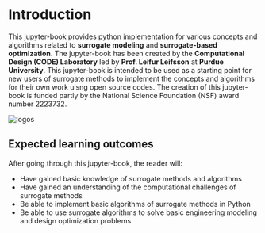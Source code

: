 # Introduction
This jupyter-book provides python implementation for various concepts and algorithms related to **surrogate modeling** and **surrogate-based optimization**. The jupyter-book has been created by the **Computational Design (CODE) Laboratory** led by **Prof. Leifur Leifsson** at **Purdue University**. This jupyter-book is intended to be used as a starting point for new users of surrogate methods to implement the concepts and algorithms for their own work uisng open source codes. The creation of this jupyter-book is funded partly by the National Science Foundation (NSF) award number 2223732. 

<div style="width:100%; margin: auto;">

![logos](images/logos.png)
</div>

## Expected learning outcomes
After going through this jupyter-book, the reader will:
+ Have gained basic knowledge of surrogate methods and algorithms
+ Have gained an understanding of the computational challenges of surrogate methods
+ Be able to implement basic algorithms of surrogate methods in Python
+ Be able to use surrogate algorithms to solve basic engineering modeling and design optimization problems

